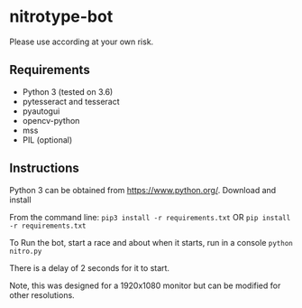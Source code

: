 # nitrotype-bot

Please use according at your own risk.

## Requirements

- Python 3 (tested on 3.6)
- pytesseract and tesseract
- pyautogui
- opencv-python
- mss
- PIL (optional)

## Instructions

Python 3 can be obtained from https://www.python.org/. Download and install

From the command line: 
`pip3 install -r requirements.txt`
OR
`pip install -r requirements.txt`

To Run the bot, start a race and about when it starts, run in a console
`python nitro.py`

There is a delay of 2 seconds for it to start.

Note, this was designed for a 1920x1080 monitor but can be modified for other resolutions. 
